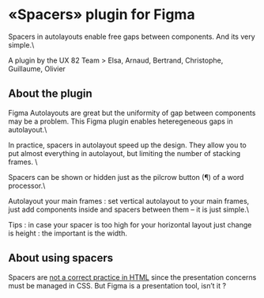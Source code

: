 # «Spacers» plugin for Figma

Spacers in autolayouts enable free gaps between components. And its very simple.\

A plugin by the UX 82 Team > Elsa, Arnaud, Bertrand, Christophe, Guillaume, Olivier

## About the plugin 


Figma Autolayouts are great but the uniformity of gap between components may be a problem.
This Figma plugin enables heteregeneous gaps in autolayout.\

In practice, spacers in autolayout speed up the design. They allow you to put almost everything in autolayout, but limiting the number of stacking frames. \

Spacers can be shown or hidden just as the pilcrow button (¶) of a word processor.\

Autolayout your main frames : set vertical autolayout to your main frames, just add components inside and spacers between them – it is just simple.\

Tips : in case your spacer is too high for your horizontal layout just change is height : the important is the width.


## About using spacers 
Spacers are [not a correct practice in HTML](https://www.w3.org/TR/WCAG20-TECHS/C18.html) since the presentation concerns must be managed in CSS. But Figma is a presentation tool, isn’t it ?



 




